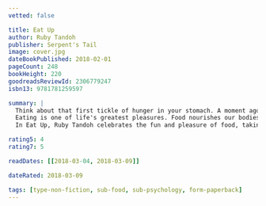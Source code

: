 ```yaml
---
vetted: false

title: Eat Up
author: Ruby Tandoh
publisher: Serpent's Tail
image: cover.jpg
dateBookPublished: 2018-02-01
pageCount: 248
bookHeight: 220
goodreadsReviewId: 2306779247
isbn13: 9781781259597

summary: |
  Think about that first tickle of hunger in your stomach. A moment ago, you could have been thinking about anything, but now it's thickly buttered marmite toast, a frosty scoop of ice cream straight from the tub, some creamy, cheesy scrambled eggs or a fuzzy, perfectly-ripe peach.
  Eating is one of life's greatest pleasures. Food nourishes our bodies, helps us celebrate our successes (from a wedding cake to a post-night out kebab), cheers us up when we're down, introduces us to new cultures and — when we cook and eat together — connects us with the people we love.
  In Eat Up, Ruby Tandoh celebrates the fun and pleasure of food, taking a look at everything from gluttons and gourmets in the movies, to the symbolism of food and sex. She will arm you against the fad diets, food crazes and bad science that can make eating guilt-laden and expensive, drawing eating inspiration from influences as diverse as Roald Dahl, Nora Ephron and Gemma from TOWIE. Filled with straight-talking, sympathetic advice on everything from mental health to recipe ideas and shopping tips, this is a book that clears away the fog, to help you fall back in love with food.

rating5: 4
rating7: 5

readDates: [[2018-03-04, 2018-03-09]]

dateRated: 2018-03-09

tags: [type-non-fiction, sub-food, sub-psychology, form-paperback]
---
```


